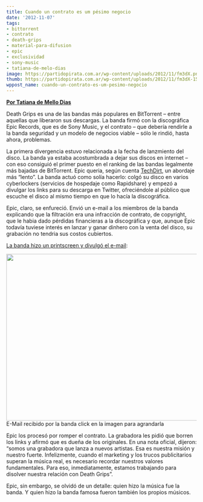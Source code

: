 ```yaml
---
title: Cuando un contrato es um pésimo negocio
date: '2012-11-07'
tags:
- bittorrent
- contrato
- death-grips
- material-para-difusion
- epic
- exclusividad
- sony-music
- tatiana-de-melo-dias
image: https://partidopirata.com.ar/wp-content/uploads/2012/11/fm3dX.png
thumb: https://partidopirata.com.ar/wp-content/uploads/2012/11/fm3dX-150x150.png
wppost_name: cuando-un-contrato-es-um-pesimo-negocio
---
```


<strong><a href="http://blogs.estadao.com.br/tatiana-dias/quando-um-contrato-e-um-pessimo-negocio/" target="_blank">Por Tatiana de Mello Dias</a></strong>

Death Grips es una de las bandas más populares en BitTorrent – entre aquellas que liberaron sus descargas. La banda firmó con la discográfica Epic Records, que es de Sony Music, y el contrato – que debería rendirle a la banda seguridad y un modelo de negocios viable – sólo le rindió, hasta ahora, problemas.

La primera divergencia estuvo relacionada a la fecha de lanzmiento del disco. La banda ya estaba acostumbrada a dejar sus discos en internet – con eso consiguió el primer puesto en el ranking de las bandas legalmente más bajadas de BitTorrent. Epic queria, según cuenta <a href="http://www.techdirt.com/articles/20121105/07291120932/epics-music-first-approach-delay-album-release-drop-band-when-they-leak-it.shtml" target="_blank">TechDirt</a>, un abordaje más “lento”. La banda actuó como solía hacerlo: colgó su disco en varios cyberlockers (servicios de hospedaje como Rapidshare) y empezó a divulgar los links para su descarga en Twitter, ofreciéndole al público que escuche el disco al mismo tiempo en que lo hacía la discográfica.

Epic, claro, se enfureció. Envió un e-mail a los miembros de la banda explicando que la filtración era una infracción de contrato, de copyright, que le habia dado pérdidas financieras a la discográfica y que, aunque Epic todavía tuviese interés en lanzar y ganar dinhero con la venta del disco, su grabación no tendria sus costos cubiertos.

<a href="https://www.facebook.com/photo.php?fbid=474002185978299&amp;set=a.176170062428181.39239.170869886291532&amp;type=1&amp;permPage=1" target="_blank">La banda hizo un printscreen y divulgó el e-mail</a>:

<a href="https://partidopirata.com.ar/wp-content/uploads/2012/11/fm3dX.png"><img class=" wp-image-7279" title="fm3dX" src="https://partidopirata.com.ar/wp-content/uploads/2012/11/fm3dX.png" alt="" width="750" height="441" /></a> E-Mail recibido por la banda click en la imagen para agrandarla


Epic los procesó por romper el contrato. La grabadora les pidió que borren los links y afirmó que es dueña de los originales. En una nota oficial, dijeron: “somos una grabadora que lanza a nuevos artistas. Esa es nuestra misión y nuestro fuerte. Infelizmente, cuando el marketing y los trucos publicitarios superan la música real, es necesario recordar nuestros valores fundamentales. Para eso, inmediatamente, estamos trabajando para disolver nuestra relación con Death Grips”.

Epic, sin embargo, se olvidó de un detalle: quien hizo la música fue la banda. Y quien hizo la banda famosa fueron también los propios músicos.
